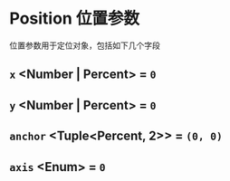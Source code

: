 # Position 位置参数
位置参数用于定位对象，包括如下几个字段

## `x` &lt;Number | Percent&gt; = `0`

## `y` &lt;Number | Percent&gt; = `0`

## `anchor` &lt;Tuple<Percent, 2>&gt; = `(0, 0)`

## `axis` &lt;Enum&gt; = `0`
